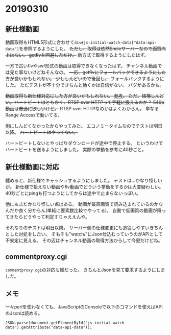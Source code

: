 # 20190310
## 新仕様動画
動画取得もHTML5形式に合わせて``div#js-initial-watch-data["data-api-data"]``を参照するようにした。
~~ただし、取得は依然Smileサーバーなので画質向上はない。
getflvを回避しただけ。~~
新方式で取得するようにしたはず。

一方で古いflvやswf形式の動画は取得できなくなったはず。
チャンネル動画では見た事ないけどねそんなの。
~~一応、getflvにフォールバックできるようにした方が良いかもしれない。
少ししんどいので後回し。~~
フォールバックするようにした。
ただテストが不十分できちんと動くかは自信がない。
バグがあるかも。

~~動画取得も新仕様対応にした方が良いかもしれない。
[参考](https://qiita.com/tor4kichi/items/91550a71119f3878bfba)。
ただ、結構しんどい。ハートビートはともかく、RTSP over HTTPって手軽に扱えるのか？
540p動画は普通に欲しいけど。~~
RTSP over HTTPなのかはよくわからん。
単なるRange Accessで動いてる。

別にしんどくなかったからやってみた。
エコノミータイムなのでテストは明日以降。
~~ハートビートはやってない。~~

ハートビートしないとやっぱりダウンロードが途中で停止する。
というわけでハートビートを送るようにしました。
実際の挙動を参考に40秒ごと。

## 新仕様動画に対応
纏めると、新仕様でキャッシュするようにしました。
テストは…かなり怪しいが。
新仕様で拾えない動画やflv動画でどういう挙動をするかは大変疑わしい。
40秒ごとにpingも打つようにしてからは途中で止まらないっぽい。

他にもまだかなり怪しい点はある。
動画が最高画質で読み込まれているのかなんだか良く分からん(単純に要素数比較でやってる)。
自動で低画質の動画が降ってきたらどうやって判定すりゃええんや。

それなりのテストは明日以降。
サーバー側の仕様変更にも追従しやすいきちんとした対処をしたい。
そもそも"watch/"にJson仕込むっていうのがAPIとして不安定に見える。
その辺はチャンネル動画の取得方法からして今更だけどね。

## commentproxy.cgi
``commentproxy.cgi``の対応も雑だった。
きちんとJsonを見て要求するようにしました。

## メモ
一々perlを使わなくても、JavaScriptのConsoleで以下のコマンドを使えばAPIのJsonは読める。

```
JSON.parse(document.getElementById("js-initial-watch-data").getAttribute("data-api-data"));
```
